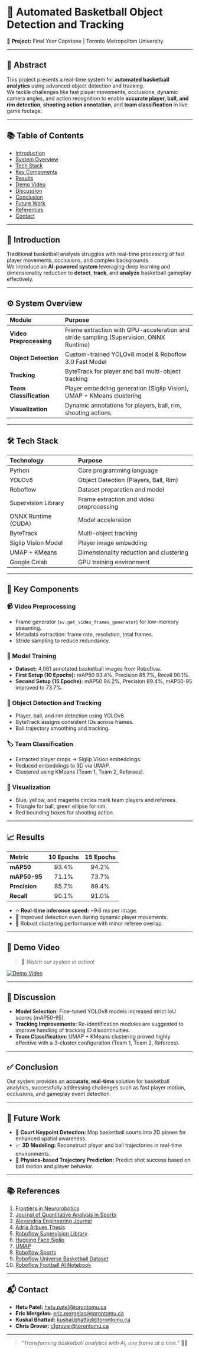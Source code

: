 # 🏀 Automated Basketball Object Detection and Tracking

📄 **Project:** Final Year Capstone | Toronto Metropolitan University  

---

## 📖 Abstract

This project presents a real-time system for **automated basketball analytics** using advanced object detection and tracking.  
We tackle challenges like fast player movements, occlusions, dynamic camera angles, and action recognition to enable **accurate player, ball, and rim detection**, **shooting action annotation**, and **team classification** in live game footage.

---

## 📚 Table of Contents

- [Introduction](#-introduction)
- [System Overview](#-system-overview)
- [Tech Stack](#-tech-stack)
- [Key Components](#-key-components)
- [Results](#-results)
- [Demo Video](#-demo-video)
- [Discussion](#-discussion)
- [Conclusion](#-conclusion)
- [Future Work](#-future-work)
- [References](#-references)
- [Contact](#-contact)

---

## 🏀 Introduction

Traditional basketball analysis struggles with real-time processing of fast player movements, occlusions, and complex backgrounds.  
We introduce an **AI-powered system** leveraging deep learning and dimensionality reduction to **detect**, **track**, and **analyze** basketball gameplay effectively.

---

## ⚙️ System Overview

| Module                 | Purpose                                                      |
|:------------------------|:--------------------------------------------------------------|
| **Video Preprocessing** | Frame extraction with GPU-acceleration and stride sampling (Supervision, ONNX Runtime) |
| **Object Detection**    | Custom-trained YOLOv8 model & Roboflow 3.0 Fast Model          |
| **Tracking**            | ByteTrack for player and ball multi-object tracking            |
| **Team Classification** | Player embedding generation (Siglip Vision), UMAP + KMeans clustering |
| **Visualization**       | Dynamic annotations for players, ball, rim, shooting actions  |

---

## 🛠️ Tech Stack

| Technology            | Purpose                         |
|:----------------------|:--------------------------------|
| Python                 | Core programming language       |
| YOLOv8                 | Object Detection (Players, Ball, Rim) |
| Roboflow               | Dataset preparation and model   |
| Supervision Library    | Frame extraction and video preprocessing |
| ONNX Runtime (CUDA)    | Model acceleration              |
| ByteTrack              | Multi-object tracking           |
| Siglip Vision Model    | Player image embedding          |
| UMAP + KMeans          | Dimensionality reduction and clustering |
| Google Colab           | GPU training environment        |

---

## 🚀 Key Components

### 📹 Video Preprocessing
- Frame generator (`sv.get_video_frames_generator`) for low-memory streaming.
- Metadata extraction: frame rate, resolution, total frames.
- Stride sampling to reduce redundancy.

### 🎯 Model Training
- **Dataset:** 4,061 annotated basketball images from Roboflow.
- **First Setup (10 Epochs):** mAP50 93.4%, Precision 85.7%, Recall 90.1%.
- **Second Setup (15 Epochs):** mAP50 94.2%, Precision 89.4%, mAP50-95 improved to 73.7%.

### 🧩 Object Detection and Tracking
- Player, ball, and rim detection using YOLOv8.
- ByteTrack assigns consistent IDs across frames.
- Ball trajectory smoothing and tracking.

### 🏷️ Team Classification
- Extracted player crops → Siglip Vision embeddings.
- Reduced embeddings to 3D via UMAP.
- Clustered using KMeans (Team 1, Team 2, Referees).

### 🎨 Visualization
- Blue, yellow, and magenta circles mark team players and referees.
- Triangle for ball, green ellipse for rim.
- Red bounding boxes for shooting action.

---

## 📈 Results

| Metric          | 10 Epochs | 15 Epochs |
|:----------------|:---------:|:---------:|
| **mAP50**       | 93.4%     | 94.2%     |
| **mAP50-95**    | 71.1%     | 73.7%     |
| **Precision**   | 85.7%     | 89.4%     |
| **Recall**      | 90.1%     | 91.0%     |

- 🔥 **Real-time inference speed:** ~9.6 ms per image.
- 🏀 Improved detection even during dynamic player movements.
- 🎯 Robust clustering performance with minor referee overlap.

---
## 🎥 Demo Video

> 📢 _Watch our system in action!_

[![Demo Video](images/demo-thumbnail.png)](videos/30sec-vid_result.mp4)

---

## 🧠 Discussion

- **Model Selection:** Fine-tuned YOLOv8 models increased strict IoU scores (mAP50-95).
- **Tracking Improvements:** Re-identification modules are suggested to improve handling of tracking ID discontinuities.
- **Team Classification:** UMAP + KMeans clustering proved highly effective with a 3-cluster configuration (Team 1, Team 2, Referees).

---

## ✅ Conclusion

Our system provides an **accurate, real-time** solution for basketball analytics, successfully addressing challenges such as fast player motion, occlusions, and gameplay event detection.

---

## 🔮 Future Work

- 🏀 **Court Keypoint Detection:** Map basketball courts into 2D planes for enhanced spatial awareness.
- 📈 **3D Modeling:** Reconstruct player and ball trajectories in real-time environments.
- 🤖 **Physics-based Trajectory Prediction:** Predict shot success based on ball motion and player behavior.

---

## 📚 References

1. [Frontiers in Neurorobotics](https://www.frontiersin.org/journals/neurorobotics/articles/10.3389/fnbot.2020.620378/full)
2. [Journal of Quantitative Analysis in Sports](https://www.degruyter.com/document/doi/10.1515/jqas-2020-0088/html)
3. [Alexandria Engineering Journal](https://www.sciencedirect.com/science/article/pii/S1110016824010706#b1)
4. [Adria Arbues Thesis](https://arbues6.github.io/assets/pdf/compressed_%20Thesis_AdriaArbues.pdf)
5. [Roboflow Supervision Library](https://github.com/roboflow/supervision)
6. [Hugging Face Siglip](https://huggingface.co/docs/transformers/en/model_doc/siglip)
7. [UMAP](https://github.com/lmcinnes/umap)
8. [Roboflow Sports](https://github.com/roboflow/sports)
9. [Roboflow Universe Basketball Dataset](https://universe.roboflow.com/ownprojects/basketball-w2xcw)
10. [Roboflow Football AI Notebook](https://colab.research.google.com/github/roboflow-ai/notebooks/blob/main/notebooks/football-ai.ipynb)

---

## 📬 Contact

- **Hetu Patel:** [hetu.patel@torontomu.ca](mailto:hetu.patel@torontomu.ca)
- **Eric Mergelas:** [eric.mergelas@torontomu.ca](mailto:eric.mergelas@torontomu.ca)
- **Kushal Bhattad:** [kushal.bhattad@torontomu.ca](mailto:kushal.bhattad@torontomu.ca)
- **Chris Grover:** [c1grover@torontomu.ca](mailto:c1grover@torontomu.ca)

---

> _"Transforming basketball analytics with AI, one frame at a time."_ 🚀🏀


